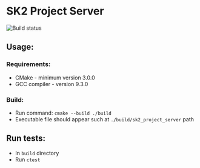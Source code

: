 # SK2 Project Server

![Build status](https://travis-ci.com/stachu3478/sk2_project_server.svg?branch=main)

## Usage:

### Requirements:
- CMake - minimum version 3.0.0
- GCC compiler - version 9.3.0

### Build:
- Run command: `cmake --build ./build`
- Executable file should appear such at `./build/sk2_project_server` path

## Run tests:
- In `build` directory
- Run `ctest`